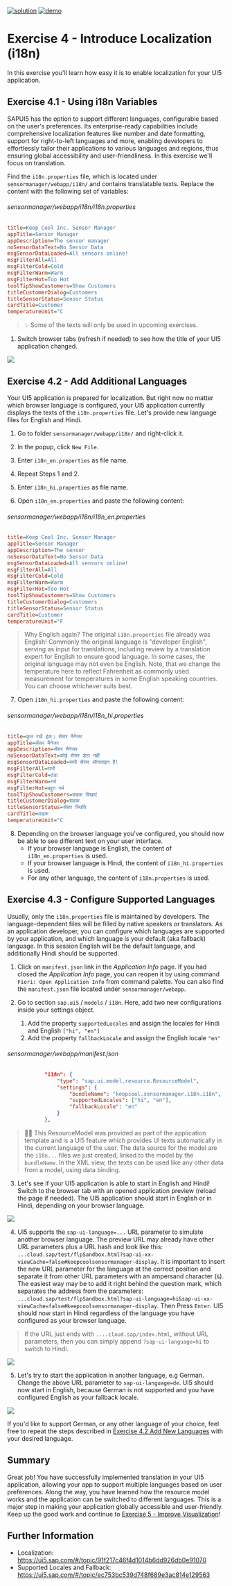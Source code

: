 [![solution](https://flat.badgen.net/badge/solution/available/green?icon=github)](https://github.com/SAP-samples/teched2023-AD283v/tree/code/exercises/ex4)
[![demo](https://flat.badgen.net/badge/demo/deployed/blue?icon=github)](https://pages.github.com/SAP-Samples/teched2023-AD283v/ex4/test/flpSandbox.html?sap-ui-xx-viewCache=false#keepcoolsensormanager-display)

# Exercise 4 - Introduce Localization (i18n)

In this exercise you'll learn how easy it is to enable localization for your UI5 application.

## Exercise 4.1 - Using i18n Variables

SAPUI5 has the option to support different languages, configurable based on the user's preferences. Its enterprise-ready capabilities include comprehensive localization features like number and date formatting, support for right-to-left languages and more, enabling developers to effortlessly tailor their applications to various languages and regions, thus ensuring global accessibility and user-friendliness. In this exercise we'll focus on translation.

Find the `i18n.properties` file, which is located under `sensormanager/webapp/i18n/` and contains translatable texts. Replace the content with the following set of variables:

###### sensormanager/webapp/i18n/i18n.properties

```ini
title=Keep Cool Inc. Sensor Manager
appTitle=Sensor Manager
appDescription=The sensor manager
noSensorDataText=No Sensor Data
msgSensorDataLoaded=All sensors online!
msgFilterAll=All
msgFilterCold=Cold
msgFilterWarm=Warm
msgFilterHot=Too Hot
toolTipShowCustomers=Show Customers
titleCustomerDialog=Customers
titleSensorStatus=Sensor Status
cardTitle=Customer
temperatureUnit=°C
```

>💡 Some of the texts will only be used in upcoming exercises.

1. Switch browser tabs (refresh if needed) to see how the title of your UI5 application changed.

![](images/04_01_0010.png)

## Exercise 4.2 - Add Additional Languages

Your UI5 application is prepared for localization. But right now no matter which browser language is configured, your UI5 application currently displays the texts of the `i18n.properties` file.
Let's provide new language files for English and Hindi.

1. Go to folder `sensormanager/webapp/i18n/` and right-click it.

2. In the popup, click `New File`.

3. Enter `i18n_en.properties` as file name.

4. Repeat Steps 1 and 2.

5. Enter `i18n_hi.properties` as file name.

6. Open `i18n_en.properties` and paste the following content:

###### sensormanager/webapp/i18n/i18n_en.properties

```ini
title=Keep Cool Inc. Sensor Manager
appTitle=Sensor Manager
appDescription=The sensor
noSensorDataText=No Sensor Data
msgSensorDataLoaded=All sensors online!
msgFilterAll=All
msgFilterCold=Cold
msgFilterWarm=Warm
msgFilterHot=Too Hot
toolTipShowCustomers=Show Customers
titleCustomerDialog=Customers
titleSensorStatus=Sensor Status
cardTitle=Customer
temperatureUnit=°F
```

> Why English again? The original `i18n.properties` file already was English! Commonly the original language is "developer English", serving as input for translations, including review by a translation expert for English to ensure good language. In some cases, the original language may not even be English. Note, that we change the temperature here to reflect Fahrenheit as commonly used measurement for temperatures in some English speaking countries. You can choose whichever suits best.

7. Open `i18n_hi.properties` and paste the following content:

###### sensormanager/webapp/i18n/i18n_hi.properties

```ini
title=कूल रखें इंक। सेंसर मैनेजर
appTitle=सेंसर मैनेजर
appDescription=सेंसर मैनेजर
noSensorDataText=कोई सेंसर डेटा नहीं
msgSensorDataLoaded=सभी सेंसर ऑनलाइन हैं!
msgFilterAll=सभी
msgFilterCold=ठंडा
msgFilterWarm=गर्म
msgFilterHot=बहुत गर्म
toolTipShowCustomers=ग्राहक दिखाएं
titleCustomerDialog=ग्राहक
titleSensorStatus=सेंसर स्थिति
cardTitle=ग्राहक
temperatureUnit=°C
```

8. Depending on the browser language you've configured, you should now be able to see different text on your user interface.
    * If your browser language is English, the content of `i18n_en.properties` is used.
    * If your browser language is Hindi, the content of `i18n_hi.properties` is used.
    * For any other language, the content of `i18n.properties` is used.

## Exercise 4.3 - Configure Supported Languages

Usually, only the `i18n.properties` file is maintained by developers. The language-dependent files will be filled by native speakers or translators. As an application developer, you can configure which languages are supported by your application, and which language is your default (aka fallback) language. In this session English will be the default language, and additionally Hindi should be supported.

1. Click on `manifest.json` link in the *Application Info* page. If you had closed the *Application Info* page, you can reopen it by using command `Fiori: Open Application Info` from command palette. You can also find the `manifest.json` file located under `sensormanager/webapp`.

2. Go to section `sap.ui5` / `models` / `i18n`. Here, add two new configurations inside your settings object.
      1. Add the property `supportedLocales` and assign the locales for Hindi and English `["hi", "en"]`
      2. Add the property `fallbackLocale` and assign the English locale `"en"`

###### sensormanager/webapp/manifest.json

```json
            "i18n": {
                "type": "sap.ui.model.resource.ResourceModel",
                "settings": {
                    "bundleName": "keepcool.sensormanager.i18n.i18n",
                    "supportedLocales": ["hi", "en"],
                    "fallbackLocale": "en"
                }
            },
```

>🧑‍🎓 This ResourceModel was provided as part of the application template and is a UI5 feature which provides UI texts automatically in the current language of the user. The data source for the model are the `i18n...` files we just created, linked to the model by the `bundleName`. In the XML view, the texts can be used like any other data from a model, using data binding.

3. Let's see if your UI5 application is able to start in English and Hindi! Switch to the browser tab with an opened application preview (reload the page if needed). The UI5 application should start in English or in Hindi, depending on your browser language.

![](images/04_01_0010.png)

4. UI5 supports the `sap-ui-language=...` URL parameter to simulate another browser language. The preview URL may already have other URL parameters plus a URL hash and look like this:
`...cloud.sap/test/flpSandbox.html?sap-ui-xx-viewCache=false#keepcoolsensormanager-display`. It is important to insert the new URL parameter for the language at the correct position and separate it from other URL parameters with an ampersand character (`&`). The easiest way may be to add it right behind the question mark, which separates the address from the parameters:
`...cloud.sap/test/flpSandbox.html?sap-ui-language=hi&sap-ui-xx-viewCache=false#keepcoolsensormanager-display`. Then Press `Enter`. UI5 should now start in Hindi regardless of the language you have configured as your browser language.

> If the URL just ends with `....cloud.sap/index.html`, without URL parameters, then you can simply append `?sap-ui-language=hi` to switch to Hindi.

![](images/04_03_0020.png)

5. Let's try to start the application in another language, e.g German. Change the above URL parameter to `sap-ui-language=de`. UI5 should now start in English, because German is not supported and you have configured English as your fallback locale.

![](images/04_01_0010.png)

If you'd like to support German, or any other language of your choice, feel free to repeat the steps described in [Exercise 4.2 Add New Languages](#exercise-42---add-additional-languages) with your desired language.

## Summary
Great job! You have successfully implemented translation in your UI5 application, allowing your app to support multiple languages based on user preferences. Along the way, you have learned how the resource model works and the application can be switched to different languages. This is a major step in making your application globally accessible and user-friendly. Keep up the good work and continue to [Exercise 5 - Improve Visualization](../ex5/README.md)!

## Further Information

* Localization: https://ui5.sap.com/#/topic/91f217c46f4d1014b6dd926db0e91070
* Supported Locales and Fallback: https://ui5.sap.com/#/topic/ec753bc539d748f689e3ac814e129563
